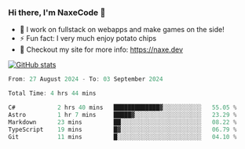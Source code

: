 ### Hi there, I'm NaxeCode 👋
- 🔭 I work on fullstack on webapps and make games on the side!
- ⚡ Fun fact: I very much enjoy potato chips
- 🔋 Checkout my site for more info: https://naxe.dev

[![GitHub stats](https://github-readme-stats.vercel.app/api?username=naxecode&theme=onedark)](https://naxe.dev)

<!--START_SECTION:waka-->

```csharp
From: 27 August 2024 - To: 03 September 2024

Total Time: 4 hrs 44 mins

C#            2 hrs 40 mins   █████████████▓░░░░░░░░░░░   55.05 %
Astro         1 hr 7 mins     █████▓░░░░░░░░░░░░░░░░░░░   23.29 %
Markdown      23 mins         ██░░░░░░░░░░░░░░░░░░░░░░░   08.22 %
TypeScript    19 mins         █▓░░░░░░░░░░░░░░░░░░░░░░░   06.79 %
Git           11 mins         █░░░░░░░░░░░░░░░░░░░░░░░░   04.10 %
```

<!--END_SECTION:waka-->



<!--
**NaxeCode/NaxeCode** is a ✨ _special_ ✨ repository because its `README.md` (this file) appears on your GitHub profile.

Here are some ideas to get you started:

- 🔭 I’m currently working on Web apps for indie games!
- 🌱 I’m currently mastering C#
- 👯 I’m looking to collaborate on ...
- 🤔 I’m looking for help with ...
- 💬 Ask me about ...
- 📫 How to reach me: ...
- 😄 Pronouns: ...
- ⚡ Fun fact: I love chips
-->
